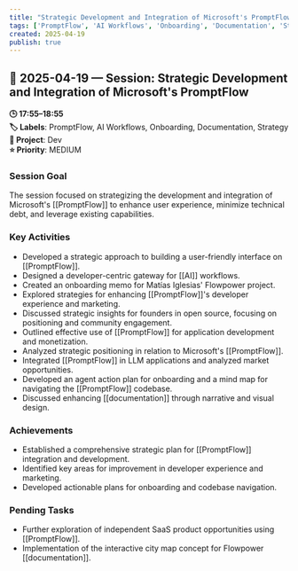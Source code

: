 ```yaml
---
title: "Strategic Development and Integration of Microsoft's PromptFlow"
tags: ['PromptFlow', 'AI Workflows', 'Onboarding', 'Documentation', 'Strategy']
created: 2025-04-19
publish: true
---
```


## 📅 2025-04-19 — Session: Strategic Development and Integration of Microsoft's PromptFlow

**🕒 17:55–18:55**  
**🏷️ Labels**: PromptFlow, AI Workflows, Onboarding, Documentation, Strategy  
**📂 Project**: Dev  
**⭐ Priority**: MEDIUM  


### Session Goal
The session focused on strategizing the development and integration of Microsoft's [[PromptFlow]] to enhance user experience, minimize technical debt, and leverage existing capabilities.

### Key Activities
- Developed a strategic approach to building a user-friendly interface on [[PromptFlow]].
- Designed a developer-centric gateway for [[AI]] workflows.
- Created an onboarding memo for Matías Iglesias' Flowpower project.
- Explored strategies for enhancing [[PromptFlow]]'s developer experience and marketing.
- Discussed strategic insights for founders in open source, focusing on positioning and community engagement.
- Outlined effective use of [[PromptFlow]] for application development and monetization.
- Analyzed strategic positioning in relation to Microsoft's [[PromptFlow]].
- Integrated [[PromptFlow]] in LLM applications and analyzed market opportunities.
- Developed an agent action plan for onboarding and a mind map for navigating the [[PromptFlow]] codebase.
- Discussed enhancing [[documentation]] through narrative and visual design.

### Achievements
- Established a comprehensive strategic plan for [[PromptFlow]] integration and development.
- Identified key areas for improvement in developer experience and marketing.
- Developed actionable plans for onboarding and codebase navigation.

### Pending Tasks
- Further exploration of independent SaaS product opportunities using [[PromptFlow]].
- Implementation of the interactive city map concept for Flowpower [[documentation]].

